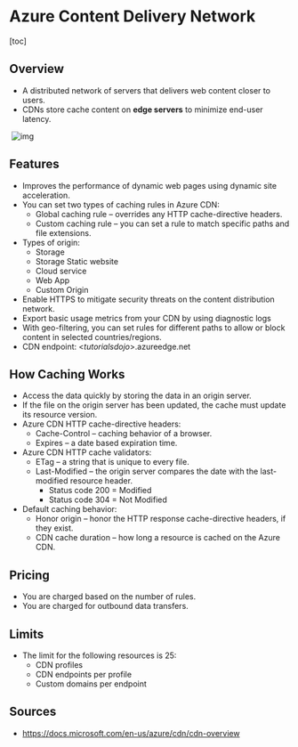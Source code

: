 # Azure Content Delivery Network

[toc]

## Overview

- A distributed network of servers that delivers web content closer to users.
- CDNs store cache content on **edge servers** to minimize end-user latency.

​          ![img](https://pocket-image-cache.com//filters:no_upscale()/https%3A%2F%2Fk2y3h8q6.stackpathcdn.com%2Fwp-content%2Fuploads%2F2020%2F08%2Fazure-content-delivery-network.png)                            

## Features

- Improves the performance of dynamic web pages using dynamic site acceleration.
- You can set two types of caching rules in Azure CDN:
  - Global caching rule – overrides any HTTP cache-directive headers.
  - Custom caching rule – you can set a rule to match specific paths and file extensions.
- Types of origin:
  - Storage
  - Storage Static website
  - Cloud service
  - Web App
  - Custom Origin
- Enable HTTPS to mitigate security threats on the content distribution network.
- Export basic usage metrics from your CDN by using diagnostic logs
- With geo-filtering, you can set rules for different paths to allow or block content in selected countries/regions.
- CDN endpoint: <*tutorialsdojo*>.azureedge.net



## How Caching Works

- Access the data quickly by storing the data in an origin server.
- If the file on the origin server has been updated, the cache must update its resource version.
- Azure CDN HTTP cache-directive headers:
  - Cache-Control – caching behavior of a browser.
  - Expires – a date based expiration time.
- Azure CDN HTTP cache validators:
  - ETag – a string that is unique to every file.
  - Last-Modified – the origin server compares the date with the last-modified resource header. 
    - Status code 200 = Modified
    - Status code 304 = Not Modified
- Default caching behavior:
  - Honor origin – honor the HTTP response cache-directive headers, if they exist.
  - CDN cache duration – how long a resource is cached on the Azure CDN.

## Pricing

- You are charged based on the number of rules.
- You are charged for outbound data transfers.

## Limits

- The limit for the following resources is 25:
  - CDN profiles
  - CDN endpoints per profile
  - Custom domains per endpoint

## Sources

-  https://docs.microsoft.com/en-us/azure/cdn/cdn-overview
